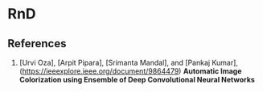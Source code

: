 # RnD
## References

1. [Urvi Oza], [Arpit Pipara], [Srimanta Mandal], and [Pankaj Kumar],
   (https://ieeexplore.ieee.org/document/9864479)
   **Automatic Image Colorization using Ensemble of Deep Convolutional Neural Networks**
